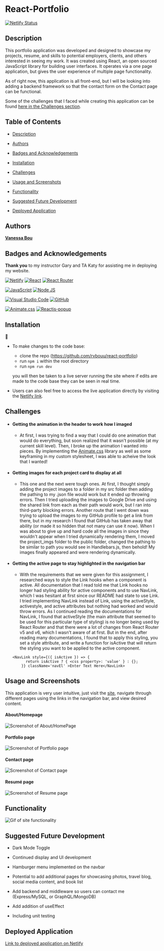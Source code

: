 # React-Portfolio

[![Netlify Status](https://api.netlify.com/api/v1/badges/44b3a026-49be-4363-9bdf-abe6132dee97/deploy-status)](https://app.netlify.com/sites/vanessa-bou/deploys)

## Description

This portfolio application was developed and designed to showcase my projects, resume, and skills to potential employers, clients, and others interested in seeing my work. It was created using React, an open sourced JavaScript library for building user interfaces. It operates via a one page application, but gives the user experience of multiple page functionality.

As of right now, this application is all front-end, but I will be looking into adding a backend framework so that the contact form on the Contact page can be functional.

Some of the challenges that I faced while creating this application can be found [here in the Challenges section](#challenges).

## Table of Contents

* [Description](#description)

* [Authors](#authors)

* [Badges and Acknowledgements](#badges-and-acknowledgements)

* [Installation](#installation)

* [Challenges](#challenges)

* [Usage and Screenshots](#usage-and-screenshots)

* [Functionality](#functionality)

* [Suggested Future Development](#suggested-future-development)

* [Deployed Application](#deployed-application)

## Authors

**[Vanessa Bou](https://github.com/rvbouu)**

## Badges and Acknowledgements

**Thank you** to my instructor Gary and TA Katy for assisting me in deploying my website.

[![Netlify](https://img.shields.io/badge/Netlify-00C7B7?style=for-the-badge&logo=netlify&logoColor=white)](https://www.netlify.com/)
[![React](https://img.shields.io/badge/React-20232A?style=for-the-badge&logo=react&logoColor=61DAFB)](https://react.dev/)
[![React Router](https://img.shields.io/badge/React_Router-CA4245?style=for-the-badge&logo=react-router&logoColor=white)](https://reactrouter.com/en/main)

[![JavaScript](https://img.shields.io/badge/JavaScript-323330?style=for-the-badge&logo=javascript&logoColor=F7DF1E)](https://www.javascript.com/)
[![Node JS](https://img.shields.io/badge/Node%20js-339933?style=for-the-badge&logo=nodedotjs&logoColor=white)](https://nodejs.org/en)

[![Visual Studio Code](https://img.shields.io/badge/Visual_Studio_Code-0078D4?style=for-the-badge&logo=visual%20studio%20code&logoColor=white)](https://code.visualstudio.com/)
[![GitHub](https://img.shields.io/badge/GitHub-100000?style=for-the-badge&logo=github&logoColor=white)](https://github.com/)

[![Animate.css](https://img.shields.io/badge/Animate.css-orange)](https://animate.style/)
[![Reactjs-popup](https://img.shields.io/badge/Reactjs--popup-magenta)](https://react-popup.elazizi.com/)

## Installation

💾

* To make changes to the code base:
  - clone the repo (https://github.com/rvbouu/react-portfolio)
  - run `npm i` within the root directory
  - run `npm run dev`
   
   you will then be taken to a live server running the site where if edits are made to the code base they can be seen in real time.

* Users can also feel free to access the live application directly by visiting the [Netlify link](https://vanessa-bou.netlify.app/).

## Challenges

* #### Getting the animation in the header to work how I imaged
  - At first, I was trying to find a way that I could do one animation that would do everything, but soon realized that it wasn't possible (at my current skill level). Then, I broke up the animation I wanted into pieces. By implementing the [Animate.css](https://animate.style/) library as well as some keyframing in my custom stylesheet, I was able to acheive the look that I wanted!

* #### Getting images for each project card to display at all
  - This one and the next were tough ones. At first, I thought simply adding the project images to a folder in my src folder then adding the pathing to my .json file would work but it ended up throwing errors. Then I tried uploading the images to Google Drive and using the shared link from each as their path would work, but I ran into third-party blocking errors. Another route that I went down was trying to upload the images to my GitHub profile to get a link from there, but in my research I found that GitHub has taken away that ability (or made it so hidden that not many can use it now). When I was about to give up and hard code all the images in since they wouldn't appear when I tried dynamically rendering them, I moved the project_imgs folder to the public folder, changed the pathing to be similar to path you would see in Handlebars.js, then behold! My images finally appeared and were rendering dynamically.

* #### Getting the active page to stay highlighted in the navigation bar
  - With the requirements that we were given for this assignment, I researched ways to style the Link hooks when a component is active. All documentation that I read told me that Link hooks no longer had styling ability for active components and to use NavLink, which I was hesitant at first since our README had state to use Link. I tried implementing NavLink instead of Link, using the activeStyle, activestyle, and active attributes but nothing had worked and would throw errors. As I continued reading the documentations for NavLink, I found that activeStyle (the main attribute that seemed to be used for this particular type of styling) is no longer being used by React Router and that there were a lot of changes from React Router v5 and v6, which I wasn't aware of at first. But in the end, after reading many documentations, I found that to apply this styling, you set a style attribute, and write a function for isActive that will return the styling you want to be applied to the active component.
  ```
  <NavLink style={({ isActive }) => {
        return isActive ? { <css property>: 'value' } : {};
      }} className='navEl' >Enter Text Here</NavLink>
  ```

## Usage and Screenshots

This application is very user intuitive, just visit the [site](https://vanessa-bou.netlify.app/), navigate through different pages using the links in the navigation bar, and view desired content.

#### About/Homepage
![Screenshot of About/HomePage](./public/readme_assets/about.png)

#### Portfolio page
![Screenshot of Portfolio page](./public/readme_assets/portfolio.png)

#### Contact page
![Screenshot of Contact page](./public/readme_assets/contact.png)

#### Resumé page
![Screenshot of Resume page](./public/readme_assets/resume.png)

## Functionality

![Gif of site functionality](./public/readme_assets/portfolio.gif)

## Suggested Future Development

* Dark Mode Toggle

* Continued display and UI development

* Hamburger menu implemented on the navbar

* Potential to add additional pages for showcasing photos, travel blog, social media content, and book list

* Add backend and middleware so users can contact me (Express/MySQL, or GraphQL/MongoDB)

* Add addition of useEffect

* Including unit testing

## Deployed Application

[Link to deployed application on Netlify](https://vanessa-bou.netlify.app/)